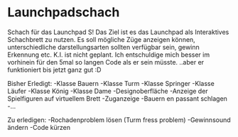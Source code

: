Launchpadschach
===============

Schach für das Launchpad S! 
Das Ziel ist es das Launchpad als Interaktives Schachbrett zu nutzen. 
Es soll mögliche Züge anzeigen können, unterschiedliche darstellungsarten sollten verfügbar sein, gewinn Erkennung etc. K.I. ist nicht geplant. 
Ich entschuldige mich besser im vorhinein für den 5mal so langen Code als er sein müsste. 
..aber er funktioniert bis jetzt ganz gut :D 

Bisher Erledigt:
-Klasse Bauern
-Klasse Turm
-Klasse Springer
-Klasse Läufer
-Klasse König
-Klasse Dame
-Designoberfläche
-Anzeige der Spielfiguren auf virtuellem Brett
-Zuganzeige
-Bauern en passant schlagen
-...

Zu erledigen:
-Rochadenproblem lösen (Turm fress problem)
-Gewinnsound ändern
-Code kürzen
